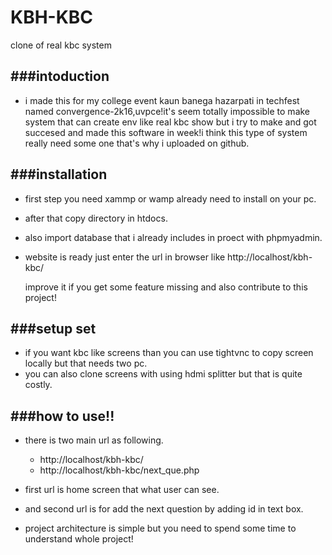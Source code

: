 # KBH-KBC
clone of real kbc system

###intoduction
---------------
- i made this for my college event kaun banega hazarpati in techfest named convergence-2k16,uvpce!it's seem totally impossible to make system 
  that can create env like real kbc show but i try to make and got succesed and made this software in week!i think this type of system really 
  need some one that's why i uploaded on github.

###installation
---------------
- first step you need xammp or wamp already need to install on your pc.
- after that copy directory in htdocs.
- also import database that i already includes in proect with phpmyadmin.
- website is ready just enter the url in browser like http://localhost/kbh-kbc/
   
   improve it if you get some feature missing and also contribute to this project!

###setup set
-----------
- if you want kbc like screens than you can use tightvnc to copy screen locally but that needs two pc.
- you can also clone screens with using hdmi splitter but that is quite costly.

###how to use!!
---------------
- there is two main url as following.
  - http://localhost/kbh-kbc/
  - http://localhost/kbh-kbc/next_que.php
- first url is home screen that what user can see.
- and second url is for add the next question by adding id in text box.

- project architecture is simple but you need to spend some time to understand whole project!




